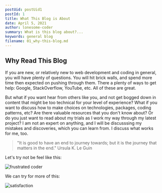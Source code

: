 ```yaml
---
postUid: postUid1
postId: 1
title: What This Blog is About
date: April 5, 2021
author: lonesome-coder
summary: What is this blog about?...
keywords: general blog
filename: 01_why-this-blog.md
---
```


## Why Read This Blog

If you are new, or relatively new to web development and coding in general, you will have plenty of questions. You will hit brick walls, and spend more time then expected on pushing through them. There a plenty of ways to get help: Google, StackOverflow, YouTube, etc. All of these are great.

But what if you want hear from others like you, and not get bogged down in content that might be too technical for your level of experience? What if you want to discuss how to make choices on technologies, packages, coding patterns, etc? Are there valuable resources that you don't know about? Or do you just want to read about my trials as I work my way through my latest project? I am not an expert on anything, and I will be discusssing my mistakes and discoveries, which you can learn from. I discuss what works for me, too.

> "It is good to have an end to journey towards; but it is the journey that matters in the end."
> Ursula K. Le Guin

Let's try not be feel like this:

![frustrated coder](https://i.ibb.co/1Mbzys8/computer-user-frustrated.jpg)

We can try for more of this:

![satisfaction](https://i.ibb.co/RTD8h2X/Pop-art-man-pointing-finger-with-speech-bubble-awesome-Halftone-background.jpg)
